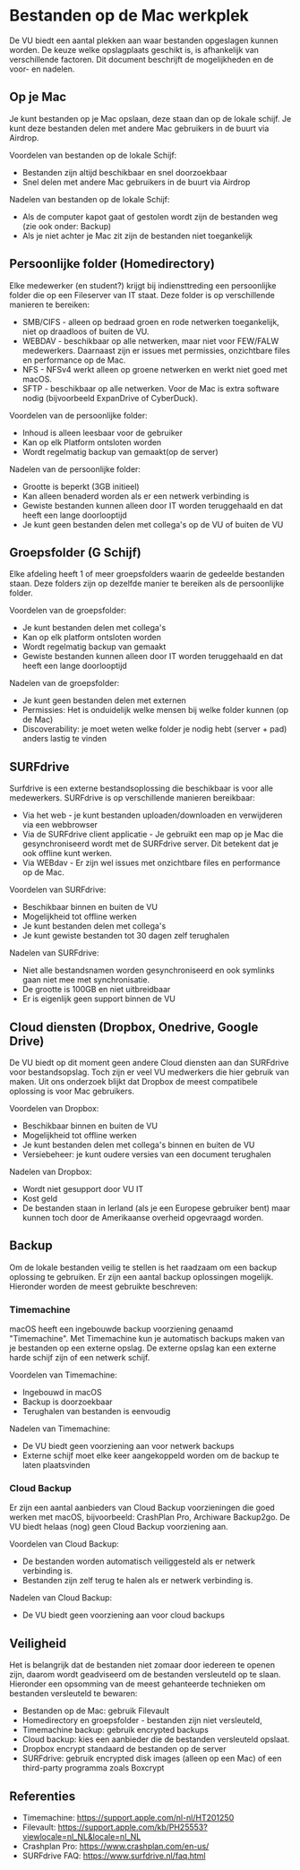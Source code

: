 Bestanden op de Mac werkplek
============================

De VU biedt een aantal plekken aan waar bestanden opgeslagen kunnen worden. De keuze welke opslagplaats geschikt is, is afhankelijk van verschillende factoren. Dit document beschrijft de mogelijkheden en de voor- en nadelen.

Op je Mac
---------

Je kunt bestanden op je Mac opslaan, deze staan dan op de lokale schijf. Je kunt deze bestanden delen met andere Mac gebruikers in de buurt via Airdrop.

Voordelen van bestanden op de lokale Schijf:

* Bestanden zijn altijd beschikbaar en snel doorzoekbaar
* Snel delen met andere Mac gebruikers in de buurt via Airdrop

Nadelen van bestanden op de lokale Schijf:

* Als de computer kapot gaat of gestolen wordt zijn de bestanden weg (zie ook onder: Backup)
* Als je niet achter je Mac zit zijn de bestanden niet toegankelijk


Persoonlijke folder (Homedirectory)
-----------------------------------

Elke medewerker (en student?) krijgt bij indiensttreding een persoonlijke folder die op een Fileserver van IT staat. Deze folder is op verschillende manieren te bereiken:

* SMB/CIFS - alleen op bedraad groen en rode netwerken toegankelijk, niet op draadloos of buiten de VU.
* WEBDAV - beschikbaar op alle netwerken, maar niet voor FEW/FALW medewerkers. Daarnaast zijn er issues met permissies, onzichtbare files en performance op de Mac.
* NFS - NFSv4 werkt alleen op groene netwerken en werkt niet goed met macOS.
* SFTP - beschikbaar op alle netwerken. Voor de Mac is extra software nodig (bijvoorbeeld ExpanDrive of CyberDuck).

Voordelen van de persoonlijke folder:

* Inhoud is alleen leesbaar voor de gebruiker
* Kan op elk Platform ontsloten worden
* Wordt regelmatig backup van gemaakt(op de server)

Nadelen van de persoonlijke folder:

* Grootte is beperkt (3GB initieel)
* Kan alleen benaderd worden als er een netwerk verbinding is
* Gewiste bestanden kunnen alleen door IT worden teruggehaald en dat heeft een lange doorlooptijd
* Je kunt geen bestanden delen met collega's op de VU of buiten de VU

Groepsfolder (G Schijf)
-----------------------

Elke afdeling heeft 1 of meer groepsfolders waarin de gedeelde bestanden staan. Deze folders zijn op dezelfde manier te bereiken als de persoonlijke folder.

Voordelen van de groepsfolder:

* Je kunt bestanden delen met collega's
* Kan op elk platform ontsloten worden
* Wordt regelmatig backup van gemaakt
* Gewiste bestanden kunnen alleen door IT worden teruggehaald en dat heeft een lange doorlooptijd

Nadelen van de groepsfolder:

* Je kunt geen bestanden delen met externen
* Permissies: Het is onduidelijk welke mensen bij welke folder kunnen (op de Mac)
* Discoverability: je moet weten welke folder je nodig hebt (server + pad) anders lastig te vinden

SURFdrive
---------

Surfdrive is een externe bestandsoplossing die beschikbaar is voor alle medewerkers. SURFdrive is op verschillende manieren bereikbaar:

* Via het web - je kunt bestanden uploaden/downloaden en verwijderen via een webbrowser
* Via de SURFdrive client applicatie - Je gebruikt een map op je Mac die gesynchroniseerd wordt met de SURFdrive server. Dit betekent dat je ook offline kunt werken.
* Via WEBdav - Er zijn wel issues met onzichtbare files en performance op de Mac.

Voordelen van SURFdrive:

* Beschikbaar binnen en buiten de VU
* Mogelijkheid tot offline werken
* Je kunt bestanden delen met collega's
* Je kunt gewiste bestanden tot 30 dagen zelf terughalen

Nadelen van SURFdrive:

* Niet alle bestandsnamen worden gesynchroniseerd en ook symlinks gaan niet mee met synchronisatie.
* De grootte is 100GB en niet uitbreidbaar
* Er is eigenlijk geen support binnen de VU

Cloud diensten (Dropbox, Onedrive, Google Drive)
------------------------------------------------

De VU biedt op dit moment geen andere Cloud diensten aan dan SURFdrive voor bestandsopslag. Toch zijn er veel VU medwerkers die hier gebruik van maken. Uit ons onderzoek blijkt dat Dropbox de meest compatibele oplossing is voor Mac gebruikers.

Voordelen van Dropbox:

* Beschikbaar binnen en buiten de VU
* Mogelijkheid tot offline werken
* Je kunt bestanden delen met collega's binnen en buiten de VU
* Versiebeheer: je kunt oudere versies van een document terughalen

Nadelen van Dropbox:

* Wordt niet gesupport door VU IT
* Kost geld
* De bestanden staan in Ierland (als je een Europese gebruiker bent) maar kunnen toch door de Amerikaanse overheid opgevraagd worden.

Backup
------

Om de lokale bestanden veilig te stellen is het raadzaam om een backup oplossing te gebruiken. Er zijn een aantal backup oplossingen mogelijk. Hieronder worden de meest gebruikte beschreven:

### Timemachine

macOS heeft een ingebouwde backup voorziening genaamd "Timemachine". Met Timemachine kun je automatisch backups maken van je bestanden op een externe opslag. De externe opslag kan een externe harde schijf zijn of een netwerk schijf.

Voordelen van Timemachine:

* Ingebouwd in macOS
* Backup is doorzoekbaar
* Terughalen van bestanden is eenvoudig

Nadelen van Timemachine:

* De VU biedt geen voorziening aan voor netwerk backups
* Externe schijf moet elke keer aangekoppeld worden om de backup te laten plaatsvinden

### Cloud Backup

Er zijn een aantal aanbieders van Cloud Backup voorzieningen die goed werken met macOS, bijvoorbeeld: CrashPlan Pro, Archiware Backup2go. De VU biedt helaas (nog) geen Cloud Backup voorziening aan.

Voordelen van Cloud Backup:

* De bestanden worden automatisch veiliggesteld als er netwerk verbinding is.
* Bestanden zijn zelf terug te halen als er netwerk verbinding is.

Nadelen van Cloud Backup:

* De VU biedt geen voorziening aan voor cloud backups

Veiligheid
----------

Het is belangrijk dat de bestanden niet zomaar door iedereen te openen zijn, daarom wordt geadviseerd om de bestanden versleuteld op te slaan. Hieronder een opsomming van de meest gehanteerde technieken om bestanden versleuteld te bewaren:

* Bestanden op de Mac: gebruik Filevault
* Homedirectory en groepsfolder - bestanden zijn niet versleuteld,
* Timemachine backup: gebruik encrypted backups
* Cloud backup: kies een aanbieder die de bestanden versleuteld opslaat.
* Dropbox encrypt standaard de bestanden op de server
* SURFdrive: gebruik encrypted disk images (alleen op een Mac) of een third-party programma zoals Boxcrypt

Referenties
-----------

* Timemachine: https://support.apple.com/nl-nl/HT201250
* Filevault: https://support.apple.com/kb/PH25553?viewlocale=nl_NL&locale=nl_NL
* Crashplan Pro: https://www.crashplan.com/en-us/
* SURFdrive FAQ: https://www.surfdrive.nl/faq.html
